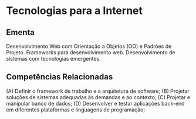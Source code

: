 # Tecnologias para a Internet

## Ementa

Desenvolvimento Web com Orientação a Objetos (OO) e Padrões de Projeto. Frameworks para desenvolvimento web. Desenvolvimento de sistemas com tecnologias emergentes.

## Competências Relacionadas

(A) Definir o framework de trabalho e a arquitetura de software;
(B) Projetar soluções de sistemas adequadas às demandas e ao contexto;
(C) Projetar e manipular banco de dados;
(D) Desenvolver e testar aplicações back-end em diferentes plataformas e linguagens de programação; 